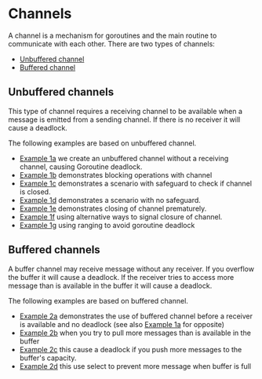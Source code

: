 # Channels

A channel is a mechanism for goroutines and the main routine to communicate with each other. There are two types of channels:

* [Unbuffered channel](#unbuffered-channels)
* [Buffered channel](#buffered-channels)

## Unbuffered channels

This type of channel requires a receiving channel to be available when a message is emitted from a sending channel. If there is no receiver it will cause a deadlock.

The following examples are based on unbuffered channel.

* [Example 1a](./ex1a/main.go) we create an unbuffered channel without a receiving channel, causing Goroutine deadlock.
* [Example 1b](./ex1b/main.go) demonstrates blocking operations with channel
* [Example 1c](./ex1c/main.go) demonstrates a scenario with safeguard to check if channel is closed.
* [Example 1d](./ex1d/main.go) demonstrates a scenario with no safeguard.
* [Example 1e](./ex1e/main.go) demonstrates closing of channel prematurely.
* [Example 1f](./ex1f/main.go) using alternative ways to signal closure of channel.
* [Example 1g](./ex1g/main.go) using ranging to avoid goroutine deadlock

## Buffered channels

A buffer channel may receive message without any receiver. If you overflow the buffer it will cause a deadlock. If the receiver tries to access more message than is available in the buffer it will cause a deadlock.

The following examples are based on buffered channel.

* [Example 2a](./ex2a/main.go) demonstrates the use of buffered channel before a receiver is available and no deadlock (see also [Example 1a](./channel/ex1a/main.go) for opposite)
* [Example 2b](./ex2b/main.go) when you try to pull more messages than is available in the buffer
* [Example 2c](./ex2c/main.go) this cause a deadlock if you push more messages to the buffer's capacity.
* [Example 2d](./ex2d/main.go) this use select to prevent more message when buffer is full

